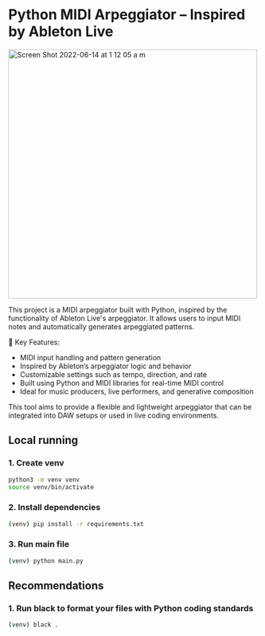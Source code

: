# Python MIDI Arpeggiator – Inspired by Ableton Live

<img width="500" alt="Screen Shot 2022-06-14 at 1 12 05 a m" src="https://user-images.githubusercontent.com/47612276/173505945-e2b38ee5-66c1-43cf-99b5-c4ba46c0cde9.png">

This project is a MIDI arpeggiator built with Python, inspired by the functionality of Ableton Live's arpeggiator. It allows users to input MIDI notes and automatically generates arpeggiated patterns.

🎹 Key Features:

- MIDI input handling and pattern generation
- Inspired by Ableton’s arpeggiator logic and behavior
- Customizable settings such as tempo, direction, and rate
- Built using Python and MIDI libraries for real-time MIDI control
- Ideal for music producers, live performers, and generative composition

This tool aims to provide a flexible and lightweight arpeggiator that can be integrated into DAW setups or used in live coding environments.

## Local running

### 1. Create venv
```bash
python3 -m venv venv
source venv/bin/activate
```

### 2. Install dependencies
```bash
(venv) pip install -r requirements.txt
```

### 3. Run main file
```bash
(venv) python main.py
```

## Recommendations

### 1. Run black to format your files with Python coding standards
```bash
(venv) black .
```
